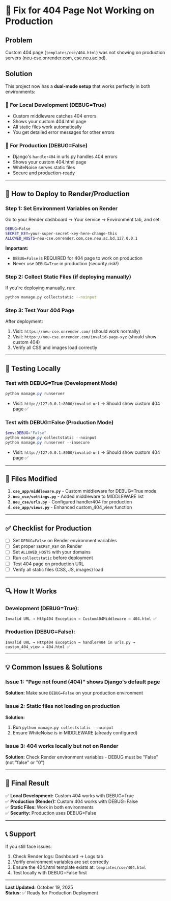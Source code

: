 # 🔧 Fix for 404 Page Not Working on Production

## Problem
Custom 404 page (`templates/cse/404.html`) was not showing on production servers (neu-cse.onrender.com, cse.neu.ac.bd).

## Solution
This project now has a **dual-mode setup** that works perfectly in both environments:

### 📍 For Local Development (DEBUG=True)
- Custom middleware catches 404 errors
- Shows your custom 404.html page
- All static files work automatically
- You get detailed error messages for other errors

### 📍 For Production (DEBUG=False)
- Django's `handler404` in urls.py handles 404 errors
- Shows your custom 404.html page
- WhiteNoise serves static files
- Secure and production-ready

---

## 🚀 How to Deploy to Render/Production

### Step 1: Set Environment Variables on Render

Go to your Render dashboard → Your service → Environment tab, and set:

```bash
DEBUG=False
SECRET_KEY=your-super-secret-key-here-change-this
ALLOWED_HOSTS=neu-cse.onrender.com,cse.neu.ac.bd,127.0.0.1
```

**Important:** 
- `DEBUG=False` is REQUIRED for 404 page to work on production
- Never use `DEBUG=True` in production (security risk!)

### Step 2: Collect Static Files (if deploying manually)

If you're deploying manually, run:
```bash
python manage.py collectstatic --noinput
```

### Step 3: Test Your 404 Page

After deployment:
1. Visit: `https://neu-cse.onrender.com/` (should work normally)
2. Visit: `https://neu-cse.onrender.com/invalid-page-xyz` (should show custom 404)
3. Verify all CSS and images load correctly

---

## 🧪 Testing Locally

### Test with DEBUG=True (Development Mode)
```powershell
python manage.py runserver
```
- Visit: `http://127.0.0.1:8000/invalid-url` → Should show custom 404 page ✅

### Test with DEBUG=False (Production Mode)
```powershell
$env:DEBUG="False"
python manage.py collectstatic --noinput
python manage.py runserver --insecure
```
- Visit: `http://127.0.0.1:8000/invalid-url` → Should show custom 404 page ✅

---

## 📁 Files Modified

1. **`cse_app/middleware.py`** - Custom middleware for DEBUG=True mode
2. **`neu_cse/settings.py`** - Added middleware to MIDDLEWARE list
3. **`neu_cse/urls.py`** - Configured handler404 for production
4. **`cse_app/views.py`** - Enhanced custom_404_view function

---

## ✅ Checklist for Production

- [ ] Set `DEBUG=False` on Render environment variables
- [ ] Set proper `SECRET_KEY` on Render
- [ ] Set `ALLOWED_HOSTS` with your domains
- [ ] Run `collectstatic` before deployment
- [ ] Test 404 page on production URL
- [ ] Verify all static files (CSS, JS, images) load

---

## 🔍 How It Works

### Development (DEBUG=True):
```
Invalid URL → Http404 Exception → Custom404Middleware → 404.html ✅
```

### Production (DEBUG=False):
```
Invalid URL → Http404 Exception → handler404 in urls.py → custom_404_view → 404.html ✅
```

---

## 💡 Common Issues & Solutions

### Issue 1: "Page not found (404)" shows Django's default page
**Solution:** Make sure `DEBUG=False` on your production environment

### Issue 2: Static files not loading on production
**Solution:** 
1. Run `python manage.py collectstatic --noinput`
2. Ensure WhiteNoise is in MIDDLEWARE (already configured)

### Issue 3: 404 works locally but not on Render
**Solution:** Check Render environment variables - DEBUG must be "False" (not "false" or "0")

---

## 🎯 Final Result

✅ **Local Development:** Custom 404 works with DEBUG=True  
✅ **Production (Render):** Custom 404 works with DEBUG=False  
✅ **Static Files:** Work in both environments  
✅ **Security:** Production uses DEBUG=False  

---

## 📞 Support

If you still face issues:
1. Check Render logs: Dashboard → Logs tab
2. Verify environment variables are set correctly
3. Ensure the 404.html template exists at: `templates/cse/404.html`
4. Test locally with DEBUG=False first

---

**Last Updated:** October 19, 2025  
**Status:** ✅ Ready for Production Deployment
